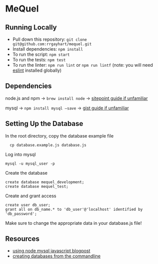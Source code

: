 # MeQuel

## Running Locally

- Pull down this repository: `git clone git@github.com:rrgayhart/mequel.git`
- Install dependencies: `npm install`
- To run the script: `npm start`
- To run the tests: `npm test`
- To run the linter: `npm run lint` or `npm run lintf` (note: you will need [eslint](https://www.npmjs.com/package/eslint) installed globally)

## Dependencies

node.js and npm -> `brew install node` -> [sitepoint guide if unfamiliar](https://www.sitepoint.com/beginners-guide-node-package-manager/)

mysql -> `npm install mysql –save` -> [gist guide if unfamiliar](https://gist.github.com/nrollr/3f57fc15ded7dddddcc4e82fe137b58e)


## Setting Up the Database

In the root directory, copy the database example file

```
  cp database.example.js database.js
```

Log into mysql

```
mysql -u mysql_user -p
```

Create the database

```
create database mequel_development;
create database mequel_test;
```

Create and grant access

```
create user db_user;
grant all on db_name.* to 'db_user'@'localhost' identified by 'db_password';
```

Make sure to change the appropriate data in your database.js file!

## Resources

- [using node mysql javascript blogpost](https://www.sitepoint.com/using-node-mysql-javascript-client/)
- [creating databases from the commandline](http://www.lanexa.net/2011/08/create-a-mysql-database-username-password-and-permissions-from-the-command-line/)